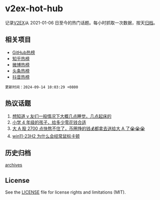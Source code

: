 # v2ex-hot-hub

 记录[V2EX](https://www.v2ex.com/)从 2021-01-06 日至今的热门话题。每小时抓取一次数据，按天[归档](archives)。
 
 ## 相关项目

- [GitHub热榜](https://github.com/it985/github-hot-hub)
- [知乎热榜](https://github.com/it985/zhihu-hot-hub)
- [微博热榜](https://github.com/it985/weibo-hot-hub)
- [头条热榜](https://github.com/it985/toutiao-hot-hub)
- [抖音热榜](https://github.com/it985/douyin-hot-hub)


 `更新时间：2024-09-14 10:03:29 +0800`

## 热议话题

1. [想知道 v 友们一般情况下大概几点睡觉，几点起床的](https://www.v2ex.com/t/1072600)
1. [小学 4 年级的孩子，给多少零花钱合适](https://www.v2ex.com/t/1072564)
1. [大 A 股 2700 点快熬不住了，币圈挣的钱💰都拿去送给大 A 了😭😭😭](https://www.v2ex.com/t/1072642)
1. [win11-23H2 为什么会经常鼠标卡顿](https://www.v2ex.com/t/1072525)

## 历史归档

[archives](archives)

## License

See the [LICENSE](LICENSE) file for license rights and limitations (MIT).
